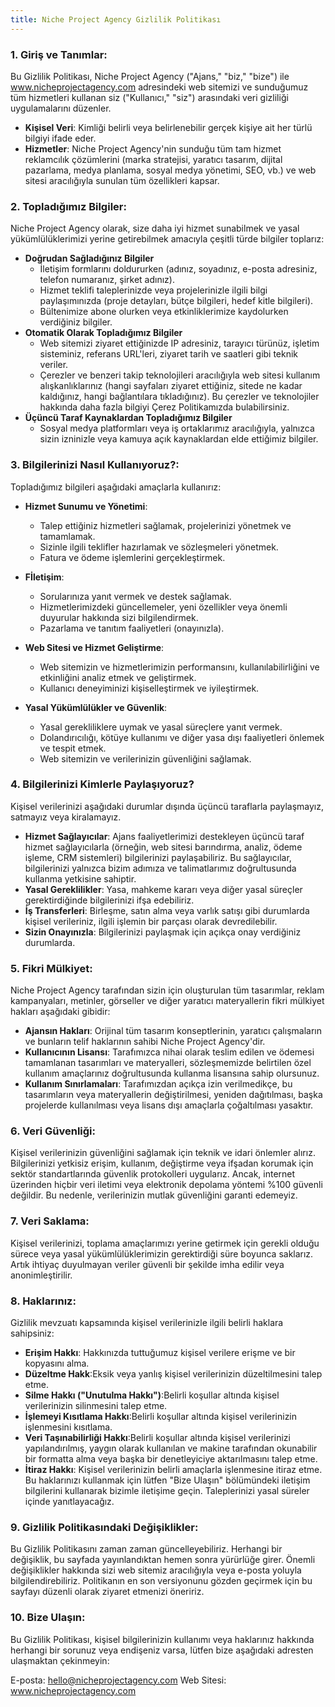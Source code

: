 ```yaml
---
title: Niche Project Agency Gizlilik Politikası
---
```


### 1. Giriş ve Tanımlar:

Bu Gizlilik Politikası, Niche Project Agency ("Ajans," "biz," "bize") ile www.nicheprojectagency.com adresindeki web sitemizi ve sunduğumuz tüm hizmetleri kullanan siz ("Kullanıcı," "siz") arasındaki veri gizliliği uygulamalarını düzenler.

- **Kişisel Veri**: Kimliği belirli veya belirlenebilir gerçek kişiye ait her türlü bilgiyi ifade eder.
- **Hizmetler**:  Niche Project Agency'nin sunduğu tüm tam hizmet reklamcılık çözümlerini (marka stratejisi, yaratıcı tasarım, dijital pazarlama, medya planlama, sosyal medya yönetimi, SEO, vb.) ve web sitesi aracılığıyla sunulan tüm özellikleri kapsar.


### 2. Topladığımız Bilgiler:

Niche Project Agency olarak, size daha iyi hizmet sunabilmek ve yasal yükümlülüklerimizi yerine getirebilmek amacıyla çeşitli türde bilgiler toplarız:

- **Doğrudan Sağladığınız Bilgiler**
    - İletişim formlarını doldururken (adınız, soyadınız, e-posta adresiniz, telefon numaranız, şirket adınız).
    - Hizmet teklifi taleplerinizde veya projelerinizle ilgili bilgi paylaşımınızda (proje detayları, bütçe bilgileri, hedef kitle bilgileri).
    - Bültenimize abone olurken veya etkinliklerimize kaydolurken verdiğiniz bilgiler.
- **Otomatik Olarak Topladığımız Bilgiler**
    - Web sitemizi ziyaret ettiğinizde IP adresiniz, tarayıcı türünüz, işletim sisteminiz, referans URL'leri, ziyaret tarih ve saatleri gibi teknik veriler.
    - Çerezler ve benzeri takip teknolojileri aracılığıyla web sitesi kullanım alışkanlıklarınız (hangi sayfaları ziyaret ettiğiniz, sitede ne kadar kaldığınız, hangi bağlantılara tıkladığınız). Bu çerezler ve teknolojiler hakkında daha fazla bilgiyi Çerez Politikamızda bulabilirsiniz.
- **Üçüncü Taraf Kaynaklardan Topladığımız Bilgiler**
    - Sosyal medya platformları veya iş ortaklarımız aracılığıyla, yalnızca sizin izninizle veya kamuya açık kaynaklardan elde ettiğimiz bilgiler.

### 3. Bilgilerinizi Nasıl Kullanıyoruz?:

Topladığımız bilgileri aşağıdaki amaçlarla kullanırız:

- **Hizmet Sunumu ve Yönetimi**: 
    - Talep ettiğiniz hizmetleri sağlamak, projelerinizi yönetmek ve tamamlamak.
    - Sizinle ilgili teklifler hazırlamak ve sözleşmeleri yönetmek.
    - Fatura ve ödeme işlemlerini gerçekleştirmek.

- **Fİletişim**: 
    - Sorularınıza yanıt vermek ve destek sağlamak.
    - Hizmetlerimizdeki güncellemeler, yeni özellikler veya önemli duyurular hakkında sizi bilgilendirmek.
    - Pazarlama ve tanıtım faaliyetleri (onayınızla).
- **Web Sitesi ve Hizmet Geliştirme**: 
    - Web sitemizin ve hizmetlerimizin performansını, kullanılabilirliğini ve etkinliğini analiz etmek ve geliştirmek.
    - Kullanıcı deneyiminizi kişiselleştirmek ve iyileştirmek.

- **Yasal Yükümlülükler ve Güvenlik**:
    - Yasal gerekliliklere uymak ve yasal süreçlere yanıt vermek.
    - Dolandırıcılığı, kötüye kullanımı ve diğer yasa dışı faaliyetleri önlemek ve tespit etmek.
    - Web sitemizin ve verilerinizin güvenliğini sağlamak.

### 4. Bilgilerinizi Kimlerle Paylaşıyoruz?

Kişisel verilerinizi aşağıdaki durumlar dışında üçüncü taraflarla paylaşmayız, satmayız veya kiralamayız.
- **Hizmet Sağlayıcılar**: Ajans faaliyetlerimizi destekleyen üçüncü taraf hizmet sağlayıcılarla (örneğin, web sitesi barındırma, analiz, ödeme işleme, CRM sistemleri) bilgilerinizi paylaşabiliriz. Bu sağlayıcılar, bilgilerinizi yalnızca bizim adımıza ve talimatlarımız doğrultusunda kullanma yetkisine sahiptir.
- **Yasal Gereklilikler**: Yasa, mahkeme kararı veya diğer yasal süreçler gerektirdiğinde bilgilerinizi ifşa edebiliriz.
- **İş Transferleri**: Birleşme, satın alma veya varlık satışı gibi durumlarda kişisel verileriniz, ilgili işlemin bir parçası olarak devredilebilir.
- **Sizin Onayınızla**: Bilgilerinizi paylaşmak için açıkça onay verdiğiniz durumlarda.

### 5. Fikri Mülkiyet:

Niche Project Agency tarafından sizin için oluşturulan tüm tasarımlar, reklam kampanyaları, metinler, görseller ve diğer yaratıcı materyallerin fikri mülkiyet hakları aşağıdaki gibidir:

- **Ajansın Hakları**: Orijinal tüm tasarım konseptlerinin, yaratıcı çalışmaların ve bunların telif haklarının sahibi Niche Project Agency'dir.
- **Kullanıcının Lisansı**: Tarafımızca nihai olarak teslim edilen ve ödemesi tamamlanan tasarımları ve materyalleri, sözleşmemizde belirtilen özel kullanım amaçlarınız doğrultusunda kullanma lisansına sahip olursunuz.
- **Kullanım Sınırlamaları**:  Tarafımızdan açıkça izin verilmedikçe, bu tasarımların veya materyallerin değiştirilmesi, yeniden dağıtılması, başka projelerde kullanılması veya lisans dışı amaçlarla çoğaltılması yasaktır.


### 6.  Veri Güvenliği:

Kişisel verilerinizin güvenliğini sağlamak için teknik ve idari önlemler alırız. Bilgilerinizi yetkisiz erişim, kullanım, değiştirme veya ifşadan korumak için sektör standartlarında güvenlik protokolleri uygularız. Ancak, internet üzerinden hiçbir veri iletimi veya elektronik depolama yöntemi %100 güvenli değildir. Bu nedenle, verilerinizin mutlak güvenliğini garanti edemeyiz.

### 7. Veri Saklama:

Kişisel verilerinizi, toplama amaçlarımızı yerine getirmek için gerekli olduğu sürece veya yasal yükümlülüklerimizin gerektirdiği süre boyunca saklarız. Artık ihtiyaç duyulmayan veriler güvenli bir şekilde imha edilir veya anonimleştirilir.

### 8. Haklarınız:

Gizlilik mevzuatı kapsamında kişisel verilerinizle ilgili belirli haklara sahipsiniz:
- **Erişim Hakkı**: Hakkınızda tuttuğumuz kişisel verilere erişme ve bir kopyasını alma.
- **Düzeltme Hakk**:Eksik veya yanlış kişisel verilerinizin düzeltilmesini talep etme.
- **Silme Hakkı ("Unutulma Hakkı")**:Belirli koşullar altında kişisel verilerinizin silinmesini talep etme.
- **İşlemeyi Kısıtlama Hakkı**:Belirli koşullar altında kişisel verilerinizin işlenmesini kısıtlama.
- **Veri Taşınabilirliği Hakkı**:Belirli koşullar altında kişisel verilerinizi yapılandırılmış, yaygın olarak kullanılan ve makine tarafından okunabilir bir formatta alma veya başka bir denetleyiciye aktarılmasını talep etme.
- **İtiraz Hakkı**: Kişisel verilerinizin belirli amaçlarla işlenmesine itiraz etme.
Bu haklarınızı kullanmak için lütfen "Bize Ulaşın" bölümündeki iletişim bilgilerini kullanarak bizimle iletişime geçin. Taleplerinizi yasal süreler içinde yanıtlayacağız.

### 9. Gizlilik Politikasındaki Değişiklikler:

Bu Gizlilik Politikasını zaman zaman güncelleyebiliriz. Herhangi bir değişiklik, bu sayfada yayınlandıktan hemen sonra yürürlüğe girer. Önemli değişiklikler hakkında sizi web sitemiz aracılığıyla veya e-posta yoluyla bilgilendirebiliriz. Politikanın en son versiyonunu gözden geçirmek için bu sayfayı düzenli olarak ziyaret etmenizi öneririz.

### 10. Bize Ulaşın:

Bu Gizlilik Politikası, kişisel bilgilerinizin kullanımı veya haklarınız hakkında herhangi bir sorunuz veya endişeniz varsa, lütfen bize aşağıdaki adresten ulaşmaktan çekinmeyin:

E-posta: hello@nicheprojectagency.com
Web Sitesi: www.nicheprojectagency.com